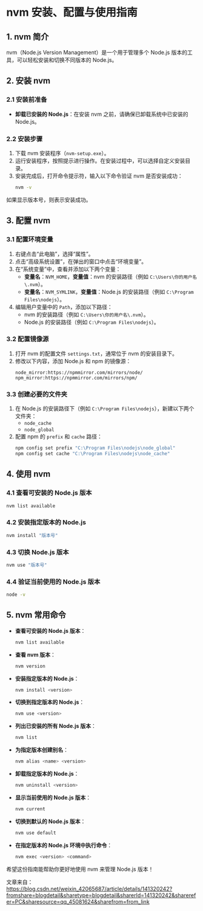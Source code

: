  # nvm 安装、配置与使用指南

## 1. nvm 简介
nvm（Node.js Version Management）是一个用于管理多个 Node.js 版本的工具，可以轻松安装和切换不同版本的 Node.js。

## 2. 安装 nvm

### 2.1 安装前准备
- **卸载已安装的 Node.js**：在安装 nvm 之前，请确保已卸载系统中已安装的 Node.js。

### 2.2 安装步骤
1. 下载 nvm 安装程序（`nvm-setup.exe`）。
2. 运行安装程序，按照提示进行操作。在安装过程中，可以选择自定义安装目录。
3. 安装完成后，打开命令提示符，输入以下命令验证 nvm 是否安装成功：
   ```bash
   nvm -v

  如果显示版本号，则表示安装成功。

## 3. 配置 nvm

### 3.1 配置环境变量
1. 右键点击“此电脑”，选择“属性”。
2. 点击“高级系统设置”，在弹出的窗口中点击“环境变量”。
3. 在“系统变量”中，查看并添加以下两个变量：
   - **变量名**：`NVM_HOME`，**变量值**：nvm 的安装路径（例如 `C:\Users\你的用户名\.nvm`）。
   - **变量名**：`NVM_SYMLINK`，**变量值**：Node.js 的安装路径（例如 `C:\Program Files\nodejs`）。
4. 编辑用户变量中的 `Path`，添加以下路径：
   - nvm 的安装路径（例如 `C:\Users\你的用户名\.nvm`）。
   - Node.js 的安装路径（例如 `C:\Program Files\nodejs`）。

### 3.2 配置镜像源
1. 打开 nvm 的配置文件 `settings.txt`，通常位于 nvm 的安装目录下。
2. 修改以下内容，添加 Node.js 和 npm 的镜像源：
   ```plaintext
   node_mirror:https://npmmirror.com/mirrors/node/
   npm_mirror:https://npmmirror.com/mirrors/npm/
   ```

### 3.3 创建必要的文件夹
1. 在 Node.js 的安装路径下（例如 `C:\Program Files\nodejs`），新建以下两个文件夹：
   - `node_cache`
   - `node_global`
2. 配置 npm 的 `prefix` 和 `cache` 路径：
   ```bash
   npm config set prefix "C:\Program Files\nodejs\node_global"
   npm config set cache "C:\Program Files\nodejs\node_cache"
   ```

## 4. 使用 nvm

### 4.1 查看可安装的 Node.js 版本
```bash
nvm list available
```

### 4.2 安装指定版本的 Node.js
```bash
nvm install "版本号"
```

### 4.3 切换 Node.js 版本
```bash
nvm use "版本号"
```

### 4.4 验证当前使用的 Node.js 版本
```bash
node -v
```

## 5. nvm 常用命令
- **查看可安装的 Node.js 版本**：
  ```bash
  nvm list available
  ```
- **查看 nvm 版本**：
  ```bash
  nvm version
  ```
- **安装指定版本的 Node.js**：
  ```bash
  nvm install <version>
  ```
- **切换到指定版本的 Node.js**：
  ```bash
  nvm use <version>
  ```
- **列出已安装的所有 Node.js 版本**：
  ```bash
  nvm list
  ```
- **为指定版本创建别名**：
  ```bash
  nvm alias <name> <version>
  ```
- **卸载指定版本的 Node.js**：
  ```bash
  nvm uninstall <version>
  ```
- **显示当前使用的 Node.js 版本**：
  ```bash
  nvm current
  ```
- **切换到默认的 Node.js 版本**：
  ```bash
  nvm use default
  ```
- **在指定版本的 Node.js 环境中执行命令**：
  ```bash
  nvm exec <version> <command>
  ```

希望这份指南能帮助你更好地使用 nvm 来管理 Node.js 版本！

文章来自：https://blog.csdn.net/weixin_42065687/article/details/141320242?fromshare=blogdetail&sharetype=blogdetail&sharerId=141320242&sharerefer=PC&sharesource=qq_45081624&sharefrom=from_link